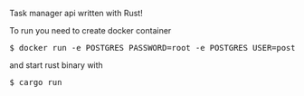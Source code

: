Task manager api written with Rust!

To run you need to create docker container

<pre>$ docker run -e POSTGRES_PASSWORD=root -e POSTGRES_USER=postgres -e POSTGRES_DB=taskmanagerstore  -p 5342:5432 postgres</pre>
and start rust binary with
<pre>$ cargo run</pre>

